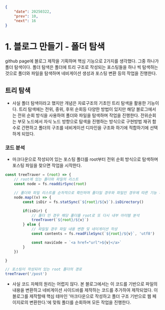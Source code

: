 ```json
{
    "date": 20250322,
    "prev": 10,
    "next": 16
}
```
# 1. 블로그 만들기 - 폴더 탐색
github page에 블로그 제작을 기획하며 핵심 기능으로 2가지를 생각했다.
그중 하나가 폴더 탐색이다. 폴더 탐색은 폴더에 트리 구조로 작성되는 포스팅들을 하나 씩 탐색하는 것으로 폴더와 파일을 탐색하며 네비게이션 생성과 포스팅 변환 등의 작업을 진행한다.

## 트리 탐색
- 사실 폴더 탐색이라고 했지만 개념은 자료구조의 기초인 트리 탐색을 활용한 기능이다.
트리 탐색에는 전위, 중위, 후위 순회등 다양한 방법이 있지만 해당 블로그에서는 전위 순회 방식을 사용하여 폴더와 파일을 탐색하며 작업을 진행한다. 전위순회는 부모 노드에서 자식 노드 방향으로 탐색을 진행하는 방식으로 구현방법 재귀 함수로 간편하고 폴더의 구조를 네비게이션 디자인을 구조화 하기에 적합하기에 선택하게 되었다.

### 코드 분석
- 마크다운으로 작성되어 있는 포스팅 폴더를 root부터 전위 순회 방식으로 탐색하며 포스팅 파일을 찾으면 작업을 시작한다.

```js
const treeTraver = (root) => {
    // root에 있는 폴더와 파일의 리스트
    const node = fs.readdirSync(root)

    // 폴더와 파일 리스트를 순차적으로 확인하며 폴더일 경우와 파일인 경우에 따른 기능 개발
    node.map((v) => {
        const isDir = fs.statSync(`${root}/${v}`).isDirectory()

        if(isDir) {
            // 폴더 인 경우 해당 폴더를 root로 또 다시 내부 아이템 분석
            treeTraver(`${root}/${v}`)
        } else {
            // 파일일 경우 파일 내용 변환 및 네이게이션 작성
            const contents = fs.readFileSync(`${root}/${v}`, 'utf8')

            const naviCode = `<a href="url">${v}</a>`
        }
    })

}

// 포스팅이 작성되어 있는 root 폴더의 경로
treeTraver('/post')
```

- 사실 코드 자체의 원리는 어렵지 않다. 본 블로그에서는 이 코드를 기반으로 파일의 내용을 변환하고 네비게이션 사이드바를 제작하는 코드를 추가하여 제작되었다.
이 블로그를 제작할때 핵심 테마인 '마크다운으로 작성하고 폴더 구조 기반으로 웹 페이지로의 변환한다.'에 맞춰 폴더를 순회하며 모든 작업을 진행한다.